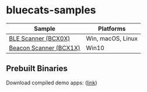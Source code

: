 # bluecats-samples

Sample      | Platforms
------------|---------
[BLE Scanner (BCX0X)](https://github.com/bluecats/bluecats-samples/tree/master/BleScanner) | Win, macOS, Linux
[Beacon Scanner (BCX1X)](https://github.com/bluecats/bluecats-samples/tree/master/BeaconScanner) | Win10


## Prebuilt Binaries
Download compiled demo apps: ([link](https://github.com/bluecats/bluecats-samples/tree/master/Binaries))

